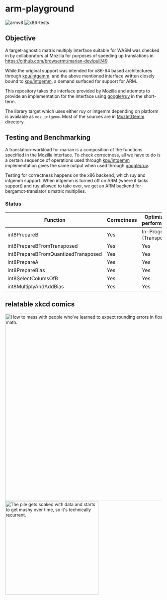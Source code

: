 # arm-playground

![armv8](https://github.com/jerinphilip/arm-playground/actions/workflows/arm-compiles.yml/badge.svg)
![x86-tests](https://github.com/jerinphilip/arm-playground/actions/workflows/tests.yml/badge.svg)


## Objective

A target-agnostic matrix multiply interface suitable for WASM was checked in by
collaborators at Mozilla for purposes of speeding up translations in
https://github.com/browsermt/marian-dev/pull/49.

While the original support was intended for x86-64 based architectures through
[kpu/intgemm](https://github.com/kpu/intgemm), and the above mentioned
interface written closely bound to
[kpu/intgemm](https://github.com/kpu/intgemm), a demand surfaced for support for ARM.

This repository takes the interface provided by Mozilla and attempts to provide an
implementation for the interface using
[google/ruy](https://github.com/google/ruy/) in the short-term.

The library target which uses either ruy or intgemm depending on platform is
available as `moz_intgemm`. Most of the sources are in
[MozIntGemm](./MozIntGemm) directory.

## Testing and Benchmarking

A translation-workload for marian is a composition of the functions specified
in the Mozilla interface. To check correctness, all we have to do is a certain
sequence of operations used through
[kpu/intgemm](https://github.com/kpu/intgemm) implementation gives the same
output when used through [google/ruy](https://github.com/google/ruy).

Testing for correctness happens on the x86 backend, which ruy and intgemm
support.  When intgemm is turned off on ARM (where it lacks support) and ruy
allowed to take over, we get an ARM backend for bergamot-translator's matrix multiplies.

### Status

| Function                            | Correctness | Optimized for performance(?) |
| ----------------------------------- | ------------| --------------------------   |
| int8PrepareB                        | Yes         | In-Progress (Transpose)      |
| int8PrepareBFromTransposed          | Yes         | Yes                          |
| int8PrepareBFromQuantizedTransposed | Yes         | Yes                          |
| int8PrepareA                        | Yes         | Yes                          |
| int8PrepareBias                     | Yes         | Yes                          |
| int8SelectColumsOfB                 | Yes         | Yes                          |
| int8MultiplyAndAddBias              | Yes         | Yes                          |


## relatable xkcd comics 

<img width="600" alt="How to mess with people who’ve learned to expect rounding errors in floating-point math." src="https://imgs.xkcd.com/comics/e_to_the_pi_minus_pi.png">

<img width="300" alt="The pile gets soaked with data and starts to get mushy over time, so it's technically recurrent." src="https://imgs.xkcd.com/comics/machine_learning.png">

